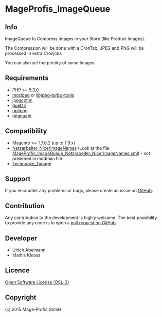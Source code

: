 MageProfis_ImageQueue
===================

Info
-----------
ImageQueue to Compress Images in your Store (like Product Images).

The Compression will be done with a CronTab, JPEG and PNG will be processed in extra Cronjobs

You can also set the priotity of some Images.


Requirements
------------
- PHP >= 5.3.0
- [mozjpeg](https://github.com/mozilla/mozjpeg) or [libjpeg-turbo-tools](https://github.com/libjpeg-turbo/libjpeg-turbo)
- [jpegoptim](https://github.com/tjko/jpegoptim)
- [guetzli](https://github.com/google/guetzli)
- [optipng](http://optipng.sourceforge.net/)
- [pngquant](https://github.com/pornel/pngquant)

Compatibility
-------------
- Magento >= 1.7.0.2 (up to 1.9.x)
- [Netzarbeiter_NicerImageNames](https://github.com/Vinai/nicer-image-names) (Look at the file [MageProfis_ImageQueue_Netzarbeiter_NicerImageNames.xml](https://github.com/mageprofis/MageProfis_ImageQueue/blob/master/MageProfis_ImageQueue_Netzarbeiter_NicerImageNames.xml)) - not presened in modman file
- [Technooze_Timage](https://github.com/dbashyal/Magento-resize-category-images)

Support
-------
If you encounter any problems or bugs, please create an issue on [GitHub](https://github.com/mageprofis/MageProfis_ImageQueue/issues).

Contribution
------------
Any contribution to the development is highly welcome. The best possibility to provide any code is to open a [pull request on GitHub](https://help.github.com/articles/using-pull-requests).

Developer
---------
* Ulrich Abelmann
* Mathis Klooss

Licence
-------
[Open Software License (OSL-3)](http://opensource.org/licenses/osl-3.0.php)

Copyright
---------
(c) 2015 Mage-Profis GmbH
